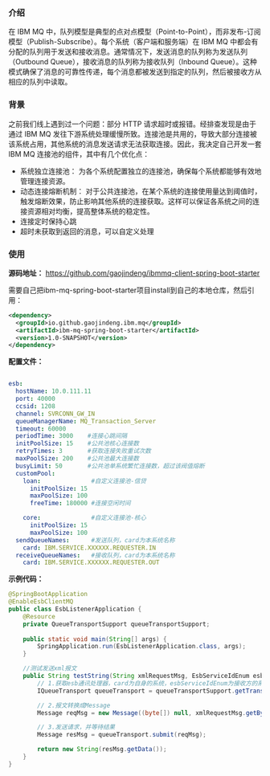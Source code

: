 ### 介绍

在 IBM MQ 中，队列模型是典型的点对点模型（Point-to-Point），而非发布-订阅模型（Publish-Subscribe）。每个系统（客户端和服务端）在 IBM MQ 中都会有分配的队列用于发送和接收消息。通常情况下，发送消息的队列称为发送队列（Outbound Queue），接收消息的队列称为接收队列（Inbound Queue）。这种模式确保了消息的可靠性传递，每个消息都被发送到指定的队列，然后被接收方从相应的队列中读取。
### 背景
之前我们线上遇到过一个问题：部分 HTTP 请求超时或报错。经排查发现是由于通过 IBM MQ 发往下游系统处理缓慢所致。连接池是共用的，导致大部分连接被该系统占用，其他系统的消息发送请求无法获取连接。因此，我决定自己开发一套 IBM MQ 连接池的组件，其中有几个优化点：

- 系统独立连接池： 为各个系统配置独立的连接池，确保每个系统都能够有效地管理连接资源。
- 动态连接熔断机制： 对于公共连接池，在某个系统的连接使用量达到阈值时，触发熔断效果，防止影响其他系统的连接获取。这样可以保证各系统之间的连接资源相对均衡，提高整体系统的稳定性。
- 连接定时保持心跳
- 超时未获取到返回的消息，可以自定义处理
### 使用
**源码地址：** https://github.com/gaojindeng/ibmmq-client-spring-boot-starter

需要自己把ibm-mq-spring-boot-starter项目install到自己的本地仓库，然后引用：
```xml
<dependency>
  <groupId>io.github.gaojindeng.ibm.mq</groupId>
  <artifactId>ibm-mq-spring-boot-starter</artifactId>
  <version>1.0-SNAPSHOT</version>
</dependency>
```
**配置文件：**
```yaml

esb:
  hostName: 10.0.111.11
  port: 40000
  ccsid: 1208
  channel: SVRCONN_GW_IN
  queueManagerName: MQ_Transaction_Server
  timeout: 60000
  periodTime: 3000    #连接心跳间隔
  initPoolSize: 15    #公共池核心连接数
  retryTimes: 3       #获取连接失败重试次数
  maxPoolSize: 200    #公共池最大连接数
  busyLimit: 50       #公共池单系统繁忙连接数，超过该阀值熔断
  customPool:
    loan:              #自定义连接池-信贷
      initPoolSize: 15
      maxPoolSize: 100
      freeTime: 180000 #连接空闲时间

    core:              #自定义连接池-核心
      initPoolSize: 15
      maxPoolSize: 100
  sendQueueNames:      #发送队列，card为本系统名称
    card: IBM.SERVICE.XXXXXX.REQUESTER.IN
  receiveQueueNames:   #接收队列，card为本系统名称
    card: IBM.SERVICE.XXXXXX.REQUESTER.OUT

```
**示例代码：**
```java
@SpringBootApplication
@EnableEsbClientMQ
public class EsbListenerApplication {
    @Resource
    private QueueTransportSupport queueTransportSupport;
    
    public static void main(String[] args) {
        SpringApplication.run(EsbListenerApplication.class, args);
    }

    //测试发送xml报文
    public String testString(String xmlRequestMsg, EsbServiceIdEnum esbServiceIdEnum) {
        // 1.获取esb通讯处理器，card为自身的系统，esbServiceIdEnum为接收方的系统
        IQueueTransport queueTransport = queueTransportSupport.getTransport("card", esbServiceIdEnum.getSystemCode().getSysName());

        // 2.报文转换成Message
        Message reqMsg = new Message((byte[]) null, xmlRequestMsg.getBytes(StandardCharsets.UTF_8), null, 1208);

        // 3.发送请求，并等待结果
        Message resMsg = queueTransport.submit(reqMsg);

        return new String(resMsg.getData());
    }
}
```
